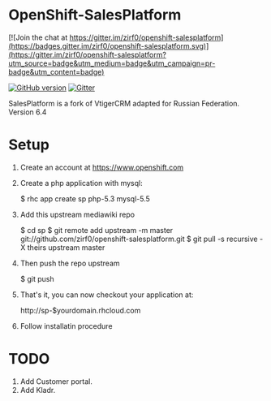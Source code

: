 # OpenShift-SalesPlatform

[![Join the chat at https://gitter.im/zirf0/openshift-salesplatform](https://badges.gitter.im/zirf0/openshift-salesplatform.svg)](https://gitter.im/zirf0/openshift-salesplatform?utm_source=badge&utm_medium=badge&utm_campaign=pr-badge&utm_content=badge)

[![GitHub version](https://badge.fury.io/gh/zirf0%2Fopenshift-salesplatform.svg)](https://badge.fury.io/gh/zirf0%2Fopenshift-salesplatform)
[![Gitter](https://badges.gitter.im/zirf0/openshift-salesplatform.svg)](https://gitter.im/zirf0/openshift-salesplatform?utm_source=badge&utm_medium=badge&utm_campaign=pr-badge)

SalesPlatform is a fork of VtigerCRM adapted for Russian Federation. Version 6.4
# Setup


1) Create an account at https://www.openshift.com

2) Create a php application with mysql:

    $ rhc app create sp php-5.3 mysql-5.5 

3) Add this upstream mediawiki repo

    $ cd sp
    $ git remote add upstream -m master git://github.com/zirf0/openshift-salesplatform.git
    $ git pull -s recursive -X theirs upstream master

4) Then push the repo upstream

    $ git push

5) That's it, you can now checkout your application at:

    http://sp-$yourdomain.rhcloud.com

6) Follow installatin procedure

# TODO

1. Add Customer portal.
2. Add Kladr.
